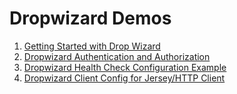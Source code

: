 # Dropwizard Demos

1. [Getting Started with Drop Wizard](https://howtodoinjava.com/dropwizard/tutorial-and-hello-world-example/)
2. [Dropwizard Authentication and Authorization](https://howtodoinjava.com/dropwizard/dropwizard-basic-auth-security-example/)
3. [Dropwizard Health Check Configuration Example](https://howtodoinjava.com/dropwizard/health-check-configuration-example/)
4. [Dropwizard Client Config for Jersey/HTTP Client](https://howtodoinjava.com/dropwizard/client-configuration-and-examples/)